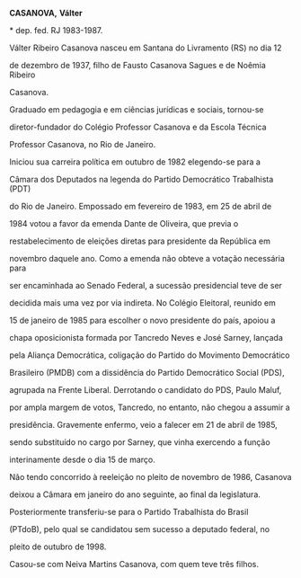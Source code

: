 **CASANOVA,** **Válter**



\* dep. fed. RJ 1983-1987.



Válter Ribeiro Casanova nasceu em Santana do Livramento (RS) no dia 12

de dezembro de 1937, filho de Fausto Casanova Sagues e de Noêmia Ribeiro

Casanova.



Graduado em pedagogia e em ciências jurídicas e sociais, tornou-se

diretor-fundador do Colégio Professor Casanova e da Escola Técnica

Professor Casanova, no Rio de Janeiro.



Iniciou sua carreira política em outubro de 1982 elegendo-se para a

Câmara dos Deputados na legenda do Partido Democrático Trabalhista (PDT)

do Rio de Janeiro. Empossado em fevereiro de 1983, em 25 de abril de

1984 votou a favor da emenda Dante de Oliveira, que previa o

restabelecimento de eleições diretas para presidente da República em

novembro daquele ano. Como a emenda não obteve a votação necessária para

ser encaminhada ao Senado Federal, a sucessão presidencial teve de ser

decidida mais uma vez por via indireta. No Colégio Eleitoral, reunido em

15 de janeiro de 1985 para escolher o novo presidente do país, apoiou a

chapa oposicionista formada por Tancredo Neves e José Sarney, lançada

pela Aliança Democrática, coligação do Partido do Movimento Democrático

Brasileiro (PMDB) com a dissidência do Partido Democrático Social (PDS),

agrupada na Frente Liberal. Derrotando o candidato do PDS, Paulo Maluf,

por ampla margem de votos, Tancredo, no entanto, não chegou a assumir a

presidência. Gravemente enfermo, veio a falecer em 21 de abril de 1985,

sendo substituído no cargo por Sarney, que vinha exercendo a função

interinamente desde o dia 15 de março.



Não tendo concorrido à reeleição no pleito de novembro de 1986, Casanova

deixou a Câmara em janeiro do ano seguinte, ao final da legislatura.

Posteriormente transferiu-se para o Partido Trabalhista do Brasil

(PTdoB), pelo qual se candidatou sem sucesso a deputado federal, no

pleito de outubro de 1998.



Casou-se com Neiva Martins Casanova, com quem teve três filhos.




